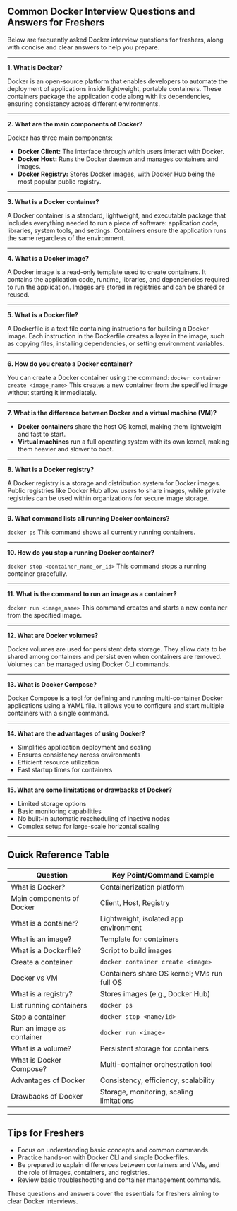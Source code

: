 ## Common Docker Interview Questions and Answers for Freshers

Below are frequently asked Docker interview questions for freshers, along with concise and clear answers to help you prepare.

---

**1. What is Docker?**

Docker is an open-source platform that enables developers to automate the deployment of applications inside lightweight, portable containers. These containers package the application code along with its dependencies, ensuring consistency across different environments.

---

**2. What are the main components of Docker?**

Docker has three main components:
- **Docker Client:** The interface through which users interact with Docker.
- **Docker Host:** Runs the Docker daemon and manages containers and images.
- **Docker Registry:** Stores Docker images, with Docker Hub being the most popular public registry.

---

**3. What is a Docker container?**

A Docker container is a standard, lightweight, and executable package that includes everything needed to run a piece of software: application code, libraries, system tools, and settings. Containers ensure the application runs the same regardless of the environment.

---

**4. What is a Docker image?**

A Docker image is a read-only template used to create containers. It contains the application code, runtime, libraries, and dependencies required to run the application. Images are stored in registries and can be shared or reused.

---

**5. What is a Dockerfile?**

A Dockerfile is a text file containing instructions for building a Docker image. Each instruction in the Dockerfile creates a layer in the image, such as copying files, installing dependencies, or setting environment variables.

---

**6. How do you create a Docker container?**

You can create a Docker container using the command:
``` docker container create <image_name> ```
This creates a new container from the specified image without starting it immediately.

---

**7. What is the difference between Docker and a virtual machine (VM)?**

- **Docker containers** share the host OS kernel, making them lightweight and fast to start.
- **Virtual machines** run a full operating system with its own kernel, making them heavier and slower to boot.

---

**8. What is a Docker registry?**

A Docker registry is a storage and distribution system for Docker images. Public registries like Docker Hub allow users to share images, while private registries can be used within organizations for secure image storage.

---

**9. What command lists all running Docker containers?**

``` docker ps ```
This command shows all currently running containers.

---

**10. How do you stop a running Docker container?**

``` docker stop <container_name_or_id> ```
This command stops a running container gracefully.

---

**11. What is the command to run an image as a container?**

``` docker run <image_name> ```
This command creates and starts a new container from the specified image.

---

**12. What are Docker volumes?**

Docker volumes are used for persistent data storage. They allow data to be shared among containers and persist even when containers are removed. Volumes can be managed using Docker CLI commands.

---

**13. What is Docker Compose?**

Docker Compose is a tool for defining and running multi-container Docker applications using a YAML file. It allows you to configure and start multiple containers with a single command.

---

**14. What are the advantages of using Docker?**

- Simplifies application deployment and scaling
- Ensures consistency across environments
- Efficient resource utilization
- Fast startup times for containers

---

**15. What are some limitations or drawbacks of Docker?**

- Limited storage options
- Basic monitoring capabilities
- No built-in automatic rescheduling of inactive nodes
- Complex setup for large-scale horizontal scaling

---

## Quick Reference Table

| Question                              | Key Point/Command Example                      |
|----------------------------------------|------------------------------------------------|
| What is Docker?                        | Containerization platform                      |
| Main components of Docker              | Client, Host, Registry                         |
| What is a container?                   | Lightweight, isolated app environment          |
| What is an image?                      | Template for containers                        |
| What is a Dockerfile?                  | Script to build images                         |
| Create a container                     | `docker container create <image>`              |
| Docker vs VM                           | Containers share OS kernel; VMs run full OS     |
| What is a registry?                    | Stores images (e.g., Docker Hub)               |
| List running containers                | `docker ps`                                    |
| Stop a container                       | `docker stop <name/id>`                        |
| Run an image as container              | `docker run <image>`                           |
| What is a volume?                      | Persistent storage for containers              |
| What is Docker Compose?                | Multi-container orchestration tool              |
| Advantages of Docker                   | Consistency, efficiency, scalability           |
| Drawbacks of Docker                    | Storage, monitoring, scaling limitations       |

---

## Tips for Freshers

- Focus on understanding basic concepts and common commands.
- Practice hands-on with Docker CLI and simple Dockerfiles.
- Be prepared to explain differences between containers and VMs, and the role of images, containers, and registries.
- Review basic troubleshooting and container management commands.

These questions and answers cover the essentials for freshers aiming to clear Docker interviews.
